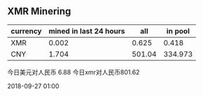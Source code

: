 ## XMR Minering

|currency|mined in last 24 hours|all|in pool|
|---|---|---|---|
|XMR|0.002|0.625|0.418|
|CNY|1.704|501.04|334.973|

今日美元对人民币 6.88	今日xmr对人民币801.62


2018-09-27 01:00